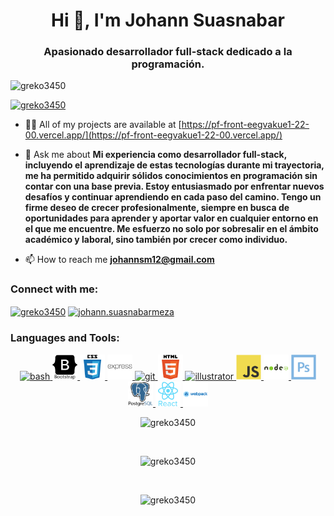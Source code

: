 <h1 align="center">Hi 👋, I'm Johann Suasnabar</h1>
<h3 align="center">Apasionado desarrollador full-stack dedicado a la programación.</h3>

<p align="left"> <img src="https://komarev.com/ghpvc/?username=greko3450&label=Profile%20views&color=0e75b6&style=flat" alt="greko3450" /> </p>

<p align="left"> <a href="https://github.com/ryo-ma/github-profile-trophy"><img src="https://github-profile-trophy.vercel.app/?username=greko3450" alt="greko3450" /></a> </p>

- 👨‍💻 All of my projects are available at [https://pf-front-eegvakue1-22-00.vercel.app/](https://pf-front-eegvakue1-22-00.vercel.app/)

- 💬 Ask me about **Mi experiencia como desarrollador full-stack, incluyendo el aprendizaje de estas tecnologías durante mi trayectoria, me ha permitido adquirir sólidos conocimientos en programación sin contar con una base previa. Estoy entusiasmado por enfrentar nuevos desafíos y continuar aprendiendo en cada paso del camino. Tengo un firme deseo de crecer profesionalmente, siempre en busca de oportunidades para aprender y aportar valor en cualquier entorno en el que me encuentre. Me esfuerzo no solo por sobresalir en el ámbito académico y laboral, sino también por crecer como individuo.**

- 📫 How to reach me **johannsm12@gmail.com**
<div align="center"> 
<h3 align="left">Connect with me:</h3>
<p align="left">
<a href="https://linkedin.com/in/greko3450" target="blank"><img align="center" src="https://raw.githubusercontent.com/rahuldkjain/github-profile-readme-generator/master/src/images/icons/Social/linked-in-alt.svg" alt="greko3450" height="30" width="40" /></a>
<a href="https://fb.com/johann.suasnabarmeza" target="blank"><img align="center" src="https://raw.githubusercontent.com/rahuldkjain/github-profile-readme-generator/master/src/images/icons/Social/facebook.svg" alt="johann.suasnabarmeza" height="30" width="40" /></a>
</p>
</div>

<h3 align="left">Languages and Tools:</h3>
<p align="center"> <a href="https://www.gnu.org/software/bash/" target="_blank" rel="noreferrer"> <img src="https://www.vectorlogo.zone/logos/gnu_bash/gnu_bash-icon.svg" alt="bash" width="40" height="40"/> </a> <a href="https://getbootstrap.com" target="_blank" rel="noreferrer"> <img src="https://raw.githubusercontent.com/devicons/devicon/master/icons/bootstrap/bootstrap-plain-wordmark.svg" alt="bootstrap" width="40" height="40"/> </a> <a href="https://www.w3schools.com/css/" target="_blank" rel="noreferrer"> <img src="https://raw.githubusercontent.com/devicons/devicon/master/icons/css3/css3-original-wordmark.svg" alt="css3" width="40" height="40"/> </a> <a href="https://expressjs.com" target="_blank" rel="noreferrer"> <img src="https://raw.githubusercontent.com/devicons/devicon/master/icons/express/express-original-wordmark.svg" alt="express" width="40" height="40"/> </a> <a href="https://git-scm.com/" target="_blank" rel="noreferrer"> <img src="https://www.vectorlogo.zone/logos/git-scm/git-scm-icon.svg" alt="git" width="40" height="40"/> </a> <a href="https://www.w3.org/html/" target="_blank" rel="noreferrer"> <img src="https://raw.githubusercontent.com/devicons/devicon/master/icons/html5/html5-original-wordmark.svg" alt="html5" width="40" height="40"/> </a> <a href="https://www.adobe.com/in/products/illustrator.html" target="_blank" rel="noreferrer"> <img src="https://www.vectorlogo.zone/logos/adobe_illustrator/adobe_illustrator-icon.svg" alt="illustrator" width="40" height="40"/> </a> <a href="https://developer.mozilla.org/en-US/docs/Web/JavaScript" target="_blank" rel="noreferrer"> <img src="https://raw.githubusercontent.com/devicons/devicon/master/icons/javascript/javascript-original.svg" alt="javascript" width="40" height="40"/> </a> <a href="https://nodejs.org" target="_blank" rel="noreferrer"> <img src="https://raw.githubusercontent.com/devicons/devicon/master/icons/nodejs/nodejs-original-wordmark.svg" alt="nodejs" width="40" height="40"/> </a> <a href="https://www.photoshop.com/en" target="_blank" rel="noreferrer"> <img src="https://raw.githubusercontent.com/devicons/devicon/master/icons/photoshop/photoshop-line.svg" alt="photoshop" width="40" height="40"/> </a> <a href="https://www.postgresql.org" target="_blank" rel="noreferrer"> <img src="https://raw.githubusercontent.com/devicons/devicon/master/icons/postgresql/postgresql-original-wordmark.svg" alt="postgresql" width="40" height="40"/> </a> <a href="https://reactjs.org/" target="_blank" rel="noreferrer"> <img src="https://raw.githubusercontent.com/devicons/devicon/master/icons/react/react-original-wordmark.svg" alt="react" width="40" height="40"/> </a> <a href="https://webpack.js.org" target="_blank" rel="noreferrer"> <img src="https://raw.githubusercontent.com/devicons/devicon/d00d0969292a6569d45b06d3f350f463a0107b0d/icons/webpack/webpack-original-wordmark.svg" alt="webpack" width="40" height="40"/> </a> </p>

<p style="text-align: center;"><img src="https://github-readme-stats.vercel.app/api/top-langs?username=greko3450&show_icons=true&locale=en&layout=compact" alt="greko3450" /></p><br>

<p style="text-align: center;"><img src="https://github-readme-stats.vercel.app/api?username=greko3450&show_icons=true&locale=en" alt="greko3450" /></p><br>

<p style="text-align: center;"><img src="https://github-readme-streak-stats.herokuapp.com/?user=greko3450&" alt="greko3450" /></p>

